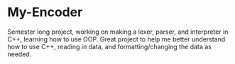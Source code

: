 # My-Encoder

Semester long project, working on making a lexer, parser, and interpreter in C++, learning how to use OOP. 
Great project to help me better understand how to use C++, reading in data, and formatting/changing the data as needed.
